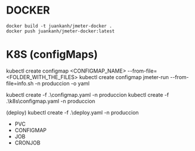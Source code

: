 # DOCKER
```
docker build -t juankanh/jmeter-docker .
docker push juankanh/jmeter-docker:latest
```

# K8S (configMaps)

kubectl create configmap <CONFIGMAP_NAME>  --from-file=<FOLDER_WITH_THE_FILES>
kubectl create configmap jmeter-run --from-file=info.sh -n produccion -o yaml

kubectl create -f .\configmap.yaml -n produccion
kubectl create -f .\k8s\configmap.yaml -n produccion

(deploy)
kubectl create -f .\deploy.yaml -n produccion


- PVC 
- CONFIGMAP
- JOB
- CRONJOB


